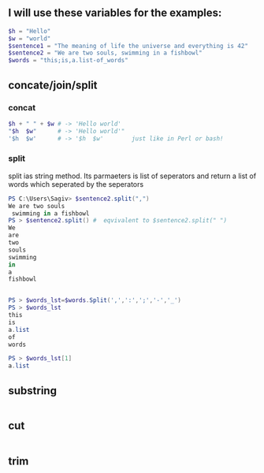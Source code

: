 ## I will use these variables for the examples:
```powershell
$h = "Hello" 
$w = "world"
$sentence1 = "The meaning of life the universe and everything is 42"
$sentence2 = "We are two souls, swimming in a fishbowl"
$words = "this;is,a.list-of_words"
```




## concate/join/split
### concat
```powershell
$h + " " + $w # -> 'Hello world'
"$h  $w"      # -> 'Hello world'"
'$h  $w'      # -> '$h  $w'        just like in Perl or bash!
```
### split
split ias string method. Its parmaeters is list of seperators and return a list of words which seperated by the seperators
```powershell
PS C:\Users\Sagiv> $sentence2.split(",")
We are two souls
 swimming in a fishbowl
PS > $sentence2.split() #  eqvivalent to $sentence2.split(" ")
We
are
two
souls
swimming
in
a
fishbowl


PS > $words_lst=$words.Split(',',':',';','-','_')
PS > $words_lst
this
is
a.list
of
words

PS > $words_lst[1]
a.list
```

## substring
```powershell
```
## cut
```powershell

```

## trim

